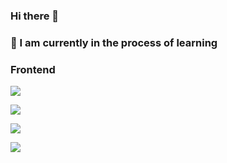 ### Hi there 👋

### 📖 I am currently in the process of learning

### Frontend

![](https://img.shields.io/badge/HTML5-informational?style=flat&logo=html5&logoColor=white&color=F66415&labelColor=F66415)

![](https://img.shields.io/badge/CSS3-informational?style=flat&logo=css3&logoColor=white&color=2299F8&labelColor=2299F8)

![](https://img.shields.io/badge/JavaScript-informational?style=flat&logo=javascript&logoColor=000000&color=F7E018&labelColor=F7E018)

![](https://img.shields.io/badge/React.js-informational?style=flat&logo=react&logoColor=61dbfb&color=20232a&labelColor=20232a)



<!--
**animeprofiepiture/animeprofiepiture** is a ✨ _special_ ✨ repository because its `README.md` (this file) appears on your GitHub profile.

Here are some ideas to get you started:

- 🔭 I’m currently working on ...
- 🌱 I’m currently learning ...
- 👯 I’m looking to collaborate on ...
- 🤔 I’m looking for help with ...
- 💬 Ask me about ...
- 📫 How to reach me: ...
- 😄 Pronouns: ...
- ⚡ Fun fact: ...
-->
